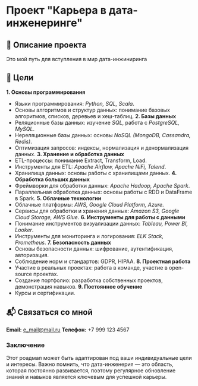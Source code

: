 # **Проект "Карьера в дата-инженеринге"**

## :receipt: **Описание проекта**
Это мой путь для вступления в мир дата-инжиниринга  

## :dart: **Цели**
**1. Основы программирования**
- Языки программирования: *Python, SQL, Scala*.
- Основы алгоритмов и структур данных: понимание базовых алгоритмов, списков, деревьев и хеш-таблиц.
**2. Базы данных**
- Реляционные базы данных: изучение *SQL*, работа с *PostgreSQL, MySQL*.
- Нереляционные базы данных: основы *NoSQL (MongoDB, Cassandra, Redis)*.
- Оптимизация запросов: индексы, нормализация и денормализация данных.
**3. Хранение и обработка данных**
- ETL-процессы: понимание Extract, Transform, Load.
- Инструменты для ETL: *Apache Airflow, Apache NiFi, Talend*.
- Хранилища данных: основы работы с хранилищами данных.
**4. Обработка больших данных**
- Фреймворки для обработки данных: *Apache Hadoop, Apache Spark*.
- Параллельная обработка данных: основы работы с RDD и DataFrame в Spark.
**5. Облачные технологии**
- Облачные платформы: *AWS, Google Cloud Platform, Azure*.
- Сервисы для обработки и хранения данных: *Amazon S3, Google Cloud Storage, AWS Glue*.
**6. Инструменты для работы с данными**
- Понимание инструментов визуализации данных: *Tableau, Power BI, Looker*.
- Инструменты для мониторинга и логирования: *ELK Stack, Prometheus*.
**7. Безопасность данных**
- Основы безопасности данных: шифрование, аутентификация, авторизация.
- Соблюдение норм и стандартов: GDPR, HIPAA.
**8. Проектная работа**
- Участие в реальных проектах: работа в команде, участие в open-source проектах.
- Создание портфолио: разработка собственных проектов, демонстрация навыков.
**9. Постоянное обучение**
- Курсы и сертификации.

## :mailbox_with_mail: **Связаться со мной**
**Email:** e_mail@mail.ru
**Телефон:** +7 999 123 4567

### **Заключение**
Этот роадмап может быть адаптирован под ваши индивидуальные цели и интересы. 
Важно помнить, что дата-инженерия — это область, которая постоянно развивается, 
поэтому регулярное обновление знаний и навыков является ключевым для успешной карьеры.